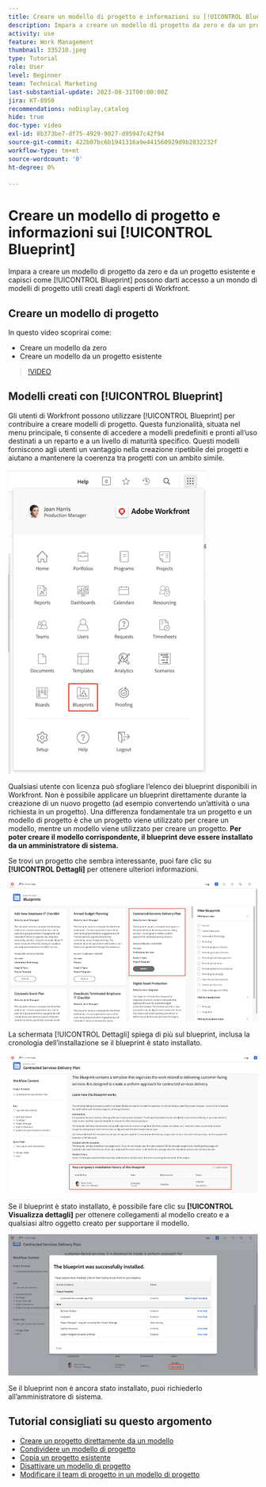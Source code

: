 ```yaml
---
title: Creare un modello di progetto e informazioni su [!UICONTROL Blueprint]
description: Impara a creare un modello di progetto da zero e da un progetto esistente e comprendi come [!UICONTROL Blueprint] possono darti accesso a un mondo di modelli di progetto utili creati dagli esperti di Workfront.
activity: use
feature: Work Management
thumbnail: 335210.jpeg
type: Tutorial
role: User
level: Beginner
team: Technical Marketing
last-substantial-update: 2023-08-31T00:00:00Z
jira: KT-8950
recommendations: noDisplay,catalog
hide: true
doc-type: video
exl-id: 8b373be7-df75-4929-9027-d95947c42f94
source-git-commit: 422b07bc6b1941316a9e441560929d9b2832232f
workflow-type: tm+mt
source-wordcount: '0'
ht-degree: 0%

---
```


# Creare un modello di progetto e informazioni sui [!UICONTROL Blueprint]

Impara a creare un modello di progetto da zero e da un progetto esistente e capisci come [!UICONTROL Blueprint] possono darti accesso a un mondo di modelli di progetto utili creati dagli esperti di Workfront.

## Creare un modello di progetto

In questo video scoprirai come:

* Creare un modello da zero
* Creare un modello da un progetto esistente

>[!VIDEO](https://video.tv.adobe.com/v/335210/?quality=12&learn=on)

## Modelli creati con [!UICONTROL Blueprint]

Gli utenti di Workfront possono utilizzare [!UICONTROL Blueprint] per contribuire a creare modelli di progetto. Questa funzionalità, situata nel menu principale, ti consente di accedere a modelli predefiniti e pronti all’uso destinati a un reparto e a un livello di maturità specifico. Questi modelli forniscono agli utenti un vantaggio nella creazione ripetibile dei progetti e aiutano a mantenere la coerenza tra progetti con un ambito simile.

![Blueprint nel menu principale](assets/pt-blueprints-01.png)

Qualsiasi utente con licenza può sfogliare l’elenco dei blueprint disponibili in Workfront. Non è possibile applicare un blueprint direttamente durante la creazione di un nuovo progetto (ad esempio convertendo un’attività o una richiesta in un progetto). Una differenza fondamentale tra un progetto e un modello di progetto è che un progetto viene utilizzato per creare un modello, mentre un modello viene utilizzato per creare un progetto. **Per poter creare il modello corrispondente, il blueprint deve essere installato da un amministratore di sistema.**

Se trovi un progetto che sembra interessante, puoi fare clic su **[!UICONTROL Dettagli]** per ottenere ulteriori informazioni.

![Elenco dei blueprint](assets/pt-blueprints-02.png)

La schermata [!UICONTROL Dettagli] spiega di più sul blueprint, inclusa la cronologia dell’installazione se il blueprint è stato installato.

![Dettagli sull’utilizzo di un blueprint](assets/pt-blueprints-03.png)

Se il blueprint è stato installato, è possibile fare clic su **[!UICONTROL Visualizza dettagli]** per ottenere collegamenti al modello creato e a qualsiasi altro oggetto creato per supportare il modello.

![Dettagli sull’installazione di un blueprint](assets/pt-blueprints-04.png)

Se il blueprint non è ancora stato installato, puoi richiederlo all’amministratore di sistema.

## Tutorial consigliati su questo argomento

* [Creare un progetto direttamente da un modello](/help/manage-work/create-and-manage-project-templates/create-a-project-directly-from-a-template.md)
* [Condividere un modello di progetto](/help/manage-work/create-and-manage-project-templates/share-a-project-template.md)
* [Copia un progetto esistente](/help/manage-work/manage-projects/copy-an-existing-project.md)
* [Disattivare un modello di progetto](/help/manage-work/create-and-manage-project-templates/deactivate-a-project-template.md)
* [Modificare il team di progetto in un modello di progetto](/help/manage-work/create-and-manage-project-templates/edit-the-project-team-in-a-project-template.md)
